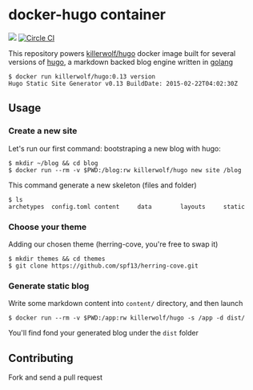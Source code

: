 # docker-hugo container

[![](https://badge.imagelayers.io/killerwolf/hugo:latest.svg)](https://imagelayers.io/?images=killerwolf/hugo:latest 'Get your own badge on imagelayers.io') [![Circle CI](https://circleci.com/gh/killerwolf/docker-hugo/tree/master.svg?style=svg)](https://circleci.com/gh/killerwolf/docker-hugo/tree/master)

This repository powers [killerwolf/hugo](https://registry.hub.docker.com/u/killerwolf/hugo/) docker image built for several versions of [hugo](http://gohugo.io), a markdown backed blog engine written in [golang](https://golang.org)

	$ docker run killerwolf/hugo:0.13 version
	Hugo Static Site Generator v0.13 BuildDate: 2015-02-22T04:02:30Z

## Usage 

### Create a new site

Let's run our first command: bootstraping a new blog with hugo:

	$ mkdir ~/blog && cd blog
	$ docker run --rm -v $PWD:/blog:rw killerwolf/hugo new site /blog


This command generate a new skeleton (files and folder)
	
	$ ls
	archetypes	config.toml	content		data		layouts		static

### Choose your theme

Adding our chosen theme (herring-cove, you're free to swap it)

	$ mkdir themes && cd themes
	$ git clone https://github.com/spf13/herring-cove.git

### Generate static blog

Write some markdown content into `content/` directory, and then launch 

	$ docker run --rm -v $PWD:/app:rw killerwolf/hugo -s /app -d dist/

You'll find fond your generated blog under the `dist` folder

## Contributing

Fork and send a pull request